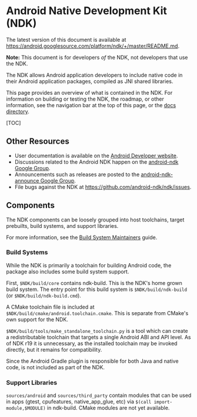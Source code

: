 # Android Native Development Kit (NDK)

The latest version of this document is available at
https://android.googlesource.com/platform/ndk/+/master/README.md.

**Note:** This document is for developers _of_ the NDK, not developers that use
the NDK.

The NDK allows Android application developers to include native code in their
Android application packages, compiled as JNI shared libraries.

This page provides an overview of what is contained in the NDK. For
information on building or testing the NDK, the roadmap, or other information,
see the navigation bar at the top of this page, or the [docs directory].

[docs directory]: docs/

[TOC]

## Other Resources

 * User documentation is available on the [Android Developer website].
 * Discussions related to the Android NDK happen on the [android-ndk Google
   Group].
 * Announcements such as releases are posted to the [android-ndk-announce Google
   Group].
 * File bugs against the NDK at https://github.com/android-ndk/ndk/issues.

[Android Developer website]: https://developer.android.com/ndk/index.html
[android-ndk Google Group]: http://groups.google.com/group/android-ndk
[android-ndk-announce Google Group]: http://groups.google.com/group/android-ndk-announce

## Components

The NDK components can be loosely grouped into host toolchains, target
prebuilts, build systems, and support libraries.

For more information, see the [Build System Maintainers] guide.

[Build System Maintainers]: docs/BuildSystemMaintainers.md

### Build Systems

While the NDK is primarily a toolchain for building Android code, the package
also includes some build system support.

First, `$NDK/build/core` contains ndk-build. This is the NDK's home grown build
system. The entry point for this build system is `$NDK/build/ndk-build` (or
`$NDK/build/ndk-build.cmd`).

A CMake toolchain file is included at
`$NDK/build/cmake/android.toolchain.cmake`. This is separate from CMake's own
support for the NDK.

`$NDK/build/tools/make_standalone_toolchain.py` is a tool which can create a
redistributable toolchain that targets a single Android ABI and API level. As of
NDK r19 it is unnecessary, as the installed toolchain may be invoked directly,
but it remains for compatibility.

Since the Android Gradle plugin is responsible for both Java and native code, is
not included as part of the NDK.

### Support Libraries

`sources/android` and `sources/third_party` contain modules that can be used in
apps (gtest, cpufeatures, native\_app\_glue, etc) via `$(call
import-module,$MODULE)` in ndk-build. CMake modules are not yet available.
